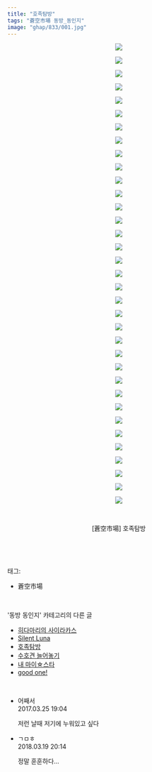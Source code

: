 ```yaml
---
title: "호족탐방"
tags: "蒼空市場 동방_동인지"
image: "ghap/833/001.jpg"
---
```

<div class="article">
<p style="text-align: center; clear: none; float: none;"><img src="{{ site.nasurl }}/ghap/833/001.jpg"/></p>
<p style="text-align: center; clear: none; float: none;"><img src="{{ site.nasurl }}/ghap/833/002.jpg"/></p>
<p style="text-align: center; clear: none; float: none;"><img src="{{ site.nasurl }}/ghap/833/003.jpg"/></p>
<p style="text-align: center; clear: none; float: none;"><img src="{{ site.nasurl }}/ghap/833/004.jpg"/></p>
<p style="text-align: center; clear: none; float: none;"><img src="{{ site.nasurl }}/ghap/833/005.jpg"/></p>
<p style="text-align: center; clear: none; float: none;"><img src="{{ site.nasurl }}/ghap/833/006.jpg"/></p>
<p style="text-align: center; clear: none; float: none;"><img src="{{ site.nasurl }}/ghap/833/007.jpg"/></p>
<p style="text-align: center; clear: none; float: none;"><img src="{{ site.nasurl }}/ghap/833/008.jpg"/></p>
<p style="text-align: center; clear: none; float: none;"><img src="{{ site.nasurl }}/ghap/833/009.jpg"/></p>
<p style="text-align: center; clear: none; float: none;"><img src="{{ site.nasurl }}/ghap/833/010.jpg"/></p>
<p style="text-align: center; clear: none; float: none;"><img src="{{ site.nasurl }}/ghap/833/011.jpg"/></p>
<p style="text-align: center; clear: none; float: none;"><img src="{{ site.nasurl }}/ghap/833/012.jpg"/></p>
<p style="text-align: center; clear: none; float: none;"><img src="{{ site.nasurl }}/ghap/833/013.jpg"/></p>
<p style="text-align: center; clear: none; float: none;"><img src="{{ site.nasurl }}/ghap/833/014.jpg"/></p>
<p style="text-align: center; clear: none; float: none;"><img src="{{ site.nasurl }}/ghap/833/015.jpg"/></p>
<p style="text-align: center; clear: none; float: none;"><img src="{{ site.nasurl }}/ghap/833/016.jpg"/></p>
<p style="text-align: center; clear: none; float: none;"><img src="{{ site.nasurl }}/ghap/833/017.jpg"/></p>
<p style="text-align: center; clear: none; float: none;"><img src="{{ site.nasurl }}/ghap/833/018.jpg"/></p>
<p style="text-align: center; clear: none; float: none;"><img src="{{ site.nasurl }}/ghap/833/019.jpg"/></p>
<p style="text-align: center; clear: none; float: none;"><img src="{{ site.nasurl }}/ghap/833/020.jpg"/></p>
<p style="text-align: center; clear: none; float: none;"><img src="{{ site.nasurl }}/ghap/833/021.jpg"/></p>
<p style="text-align: center; clear: none; float: none;"><img src="{{ site.nasurl }}/ghap/833/022.jpg"/></p>
<p style="text-align: center; clear: none; float: none;"><img src="{{ site.nasurl }}/ghap/833/023.jpg"/></p>
<p style="text-align: center; clear: none; float: none;"><img src="{{ site.nasurl }}/ghap/833/024.jpg"/></p>
<p style="text-align: center; clear: none; float: none;"><img src="{{ site.nasurl }}/ghap/833/025.jpg"/></p>
<p style="text-align: center; clear: none; float: none;"><img src="{{ site.nasurl }}/ghap/833/026.jpg"/></p>
<p style="text-align: center; clear: none; float: none;"><img src="{{ site.nasurl }}/ghap/833/027.jpg"/></p>
<p style="text-align: center; clear: none; float: none;"><img src="{{ site.nasurl }}/ghap/833/028.jpg"/></p>
<p style="text-align: center; clear: none; float: none;"><img src="{{ site.nasurl }}/ghap/833/029.jpg"/></p>
<p style="text-align: center; clear: none; float: none;"><img src="{{ site.nasurl }}/ghap/833/030.jpg"/></p>
<p style="text-align: center; clear: none; float: none;"><img src="{{ site.nasurl }}/ghap/833/031.jpg"/></p>
<p style="text-align: center; clear: none; float: none;"><img src="{{ site.nasurl }}/ghap/833/032.jpg"/></p>
<p style="text-align: center; clear: none; float: none;"><img src="{{ site.nasurl }}/ghap/833/033.jpg"/></p>
<p style="text-align: center; clear: none; float: none;"><img src="{{ site.nasurl }}/ghap/833/034.jpg"/></p>
<p style="text-align: center; clear: none; float: none;"><img src="{{ site.nasurl }}/ghap/833/035.jpg"/></p>
<p style="text-align: center; clear: none; float: none;"><br/></p>
<p style="text-align: center; clear: none; float: none;">[蒼空市場] 호족탐방</p>
<p><br/></p>
</div><br/>
<div class="tagTrail">
<p>태그: </p>
<ul>
<li>蒼空市場</li>
</ul>
</div><br/>
<div class="another">
<p>'동방 동인지' 카테고리의 다른 글</p>
<ul>
<li><a href="/2016-07-13-ghap_835">히다마리의 사이라카스</a></li>
<li><a href="/2016-07-13-ghap_834">Silent Luna</a></li>
<li><a href="/2016-07-13-ghap_833">호족탐방</a></li>
<li><a href="/2016-07-13-ghap_832">수호견 늘어놓기</a></li>
<li><a href="/2016-07-13-ghap_831">내 마이☆스타</a></li>
<li><a href="/2016-07-13-ghap_830">good one!</a></li>
</ul>
</div><br/>
<div class="cb_module cb_fluid">
<div class="cb_wrt cb_profile">
<div class="comment">
<ul>
<li class="cb_thumb_off" id="comment14948784">
<div class="cb_comment_area">
<div class="cb_info_area">
<div class="cb_section">
<span class="cb_nick_name">어째서</span>
</div>
<div class="cb_section">
<span class="cb_date">2017.03.25 19:04 </span>
</div>
</div>
<div class="cb_dsc_comment">
<p class="cb_dsc">
											저런 날때 저기에 누워있고 싶다
										</p>
</div>
</div></li>
<li class="cb_thumb_off" id="comment15222122">
<div class="cb_comment_area">
<div class="cb_info_area">
<div class="cb_section">
<span class="cb_nick_name">ㄱㅁㅎ</span>
</div>
<div class="cb_section">
<span class="cb_date">2018.03.19 20:14 </span>
</div>
</div>
<div class="cb_dsc_comment">
<p class="cb_dsc">
											정말 훈훈하다...
										</p>
</div>
</div></li>
</ul>
</div>
</div><!-- commentList close -->
</div><br/>
